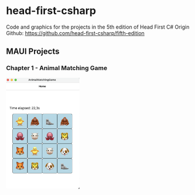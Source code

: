 # head-first-csharp
Code and graphics for the projects in the 5th edition of Head First C#
Origin Github: https://github.com/head-first-csharp/fifth-edition

## MAUI Projects
### Chapter 1 - Animal Matching Game
<img src="Chapter-1/AnimalMatchingGame/img/FinalApp.png" alt="nimal matching game" width="200"/>
